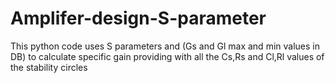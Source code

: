 # Amplifer-design-S-parameter
This python code uses S parameters and (Gs and Gl max and min values in DB) to calculate specific gain 
providing with all the Cs,Rs and Cl,Rl values of the stability circles 
